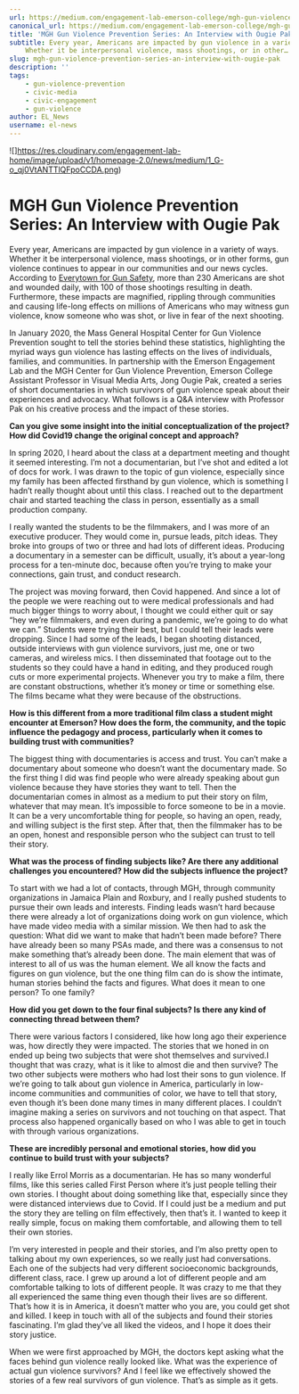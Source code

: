 ```yaml
---
url: https://medium.com/engagement-lab-emerson-college/mgh-gun-violence-prevention-series-an-interview-with-ougie-pak-78d9294b50d1
canonical_url: https://medium.com/engagement-lab-emerson-college/mgh-gun-violence-prevention-series-an-interview-with-ougie-pak-78d9294b50d1
title: 'MGH Gun Violence Prevention Series: An Interview with Ougie Pak'
subtitle: Every year, Americans are impacted by gun violence in a variety of ways.
    Whether it be interpersonal violence, mass shootings, or in other…
slug: mgh-gun-violence-prevention-series-an-interview-with-ougie-pak
description: ''
tags:
    - gun-violence-prevention
    - civic-media
    - civic-engagement
    - gun-violence
author: EL_News
username: el-news
---
```


![]https://res.cloudinary.com/engagement-lab-home/image/upload/v1/homepage-2.0/news/medium/1_G-o_qj0VtANTTlQFpoCCDA.png)

# MGH Gun Violence Prevention Series: An Interview with Ougie Pak

Every year, Americans are impacted by gun violence in a variety of ways. Whether it be interpersonal violence, mass shootings, or in other forms, gun violence continues to appear in our communities and our news cycles. According to [Everytown for Gun Safety](https://everytownresearch.org/report/gun-violence-in-america/), more than 230 Americans are shot and wounded daily, with 100 of those shootings resulting in death. Furthermore, these impacts are magnified, rippling through communities and causing life-long effects on millions of Americans who may witness gun violence, know someone who was shot, or live in fear of the next shooting.

In January 2020, the Mass General Hospital Center for Gun Violence Prevention sought to tell the stories behind these statistics, highlighting the myriad ways gun violence has lasting effects on the lives of individuals, families, and communities. In partnership with the Emerson Engagement Lab and the MGH Center for Gun Violence Prevention, Emerson College Assistant Professor in Visual Media Arts, Jong Ougie Pak, created a series of short documentaries in which survivors of gun violence speak about their experiences and advocacy. What follows is a Q&A interview with Professor Pak on his creative process and the impact of these stories.

**Can you give some insight into the initial conceptualization of the project? How did Covid19 change the original concept and approach?**

In spring 2020, I heard about the class at a department meeting and thought it seemed interesting. I’m not a documentarian, but I’ve shot and edited a lot of docs for work. I was drawn to the topic of gun violence, especially since my family has been affected firsthand by gun violence, which is something I hadn’t really thought about until this class. I reached out to the department chair and started teaching the class in person, essentially as a small production company.

I really wanted the students to be the filmmakers, and I was more of an executive producer. They would come in, pursue leads, pitch ideas. They broke into groups of two or three and had lots of different ideas. Producing a documentary in a semester can be difficult, usually, it’s about a year-long process for a ten-minute doc, because often you’re trying to make your connections, gain trust, and conduct research.

The project was moving forward, then Covid happened. And since a lot of the people we were reaching out to were medical professionals and had much bigger things to worry about, I thought we could either quit or say “hey we’re filmmakers, and even during a pandemic, we’re going to do what we can.” Students were trying their best, but I could tell their leads were dropping. Since I had some of the leads, I began shooting distanced, outside interviews with gun violence survivors, just me, one or two cameras, and wireless mics. I then disseminated that footage out to the students so they could have a hand in editing, and they produced rough cuts or more experimental projects. Whenever you try to make a film, there are constant obstructions, whether it’s money or time or something else. The films became what they were because of the obstructions.

**How is this different from a more traditional film class a student might encounter at Emerson? How does the form, the community, and the topic influence the pedagogy and process, particularly when it comes to building trust with communities?**

The biggest thing with documentaries is access and trust. You can’t make a documentary about someone who doesn’t want the documentary made. So the first thing I did was find people who were already speaking about gun violence because they have stories they want to tell. Then the documentarian comes in almost as a medium to put their story on film, whatever that may mean. It’s impossible to force someone to be in a movie. It can be a very uncomfortable thing for people, so having an open, ready, and willing subject is the first step. After that, then the filmmaker has to be an open, honest and responsible person who the subject can trust to tell their story.

**What was the process of finding subjects like? Are there any additional challenges you encountered? How did the subjects influence the project?**

To start with we had a lot of contacts, through MGH, through community organizations in Jamaica Plain and Roxbury, and I really pushed students to pursue their own leads and interests. Finding leads wasn’t hard because there were already a lot of organizations doing work on gun violence, which have made video media with a similar mission. We then had to ask the question: What did we want to make that hadn’t been made before? There have already been so many PSAs made, and there was a consensus to not make something that’s already been done. The main element that was of interest to all of us was the human element. We all know the facts and figures on gun violence, but the one thing film can do is show the intimate, human stories behind the facts and figures. What does it mean to one person? To one family?

**How did you get down to the four final subjects? Is there any kind of connecting thread between them?**

There were various factors I considered, like how long ago their experience was, how directly they were impacted. The stories that we honed in on ended up being two subjects that were shot themselves and survived.I thought that was crazy, what is it like to almost die and then survive? The two other subjects were mothers who had lost their sons to gun violence. If we’re going to talk about gun violence in America, particularly in low-income communities and communities of color, we have to tell that story, even though it’s been done many times in many different places. I couldn’t imagine making a series on survivors and not touching on that aspect. That process also happened organically based on who I was able to get in touch with through various organizations.

**These are incredibly personal and emotional stories, how did you continue to build trust with your subjects?**

I really like Errol Morris as a documentarian. He has so many wonderful films, like this series called First Person where it’s just people telling their own stories. I thought about doing something like that, especially since they were distanced interviews due to Covid. If I could just be a medium and put the story they are telling on film effectively, then that’s it. I wanted to keep it really simple, focus on making them comfortable, and allowing them to tell their own stories.

I’m very interested in people and their stories, and I’m also pretty open to talking about my own experiences, so we really just had conversations. Each one of the subjects had very different socioeconomic backgrounds, different class, race. I grew up around a lot of different people and am comfortable talking to lots of different people. It was crazy to me that they all experienced the same thing even though their lives are so different. That’s how it is in America, it doesn’t matter who you are, you could get shot and killed. I keep in touch with all of the subjects and found their stories fascinating. I’m glad they’ve all liked the videos, and I hope it does their story justice.

When we were first approached by MGH, the doctors kept asking what the faces behind gun violence really looked like. What was the experience of actual gun violence survivors? And I feel like we effectively showed the stories of a few real survivors of gun violence. That’s as simple as it gets.
